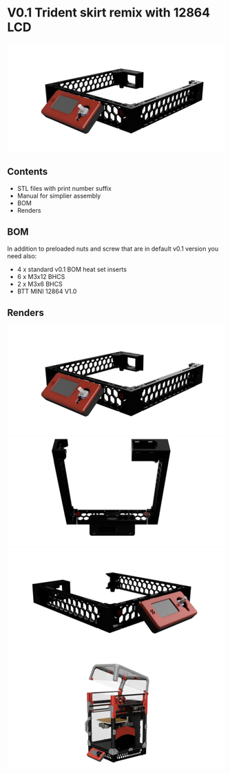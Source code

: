 # V0.1 Trident skirt remix with 12864 LCD

![Image of V0.1 remixed render](images/v0.1_trident_skirt_remix_render.png)

## Contents

* STL files with print number suffix
* Manual for simplier assembly
* BOM
* Renders

## BOM
In addition to preloaded nuts and screw that are in default v0.1 version you need also:
* 4 x standard v0.1 BOM heat set inserts
* 6 x M3x12 BHCS
* 2 x M3x6 BHCS
* BTT MINI 12864 V1.0

## Renders

![Image of V0.1 skirt remixed render](images/v0.1_trident_skirt_remix_render.png)
![Image of V0.1 skirt remixed bottom](images/bottom-view.png)
![Image of V0.1 skirt remixed corner](images/corner-view.png)
![Image of V0.1 remixed](images/v01-remixed-render.png)
